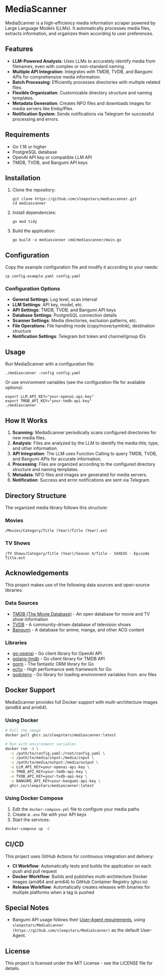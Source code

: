 # MediaScanner

MediaScanner is a high-efficiency media information scraper powered by Large Language Models (LLMs). It automatically processes media files, extracts information, and organizes them according to user preferences.

## Features

- **LLM-Powered Analysis**: Uses LLMs to accurately identify media from filenames, even with complex or non-standard naming.
- **Multiple API Integration**: Integrates with TMDB, TVDB, and Bangumi APIs for comprehensive media information.
- **Batch Processing**: Efficiently processes directories with multiple related files.
- **Flexible Organization**: Customizable directory structure and naming templates.
- **Metadata Generation**: Creates NFO files and downloads images for media servers like Emby/Plex.
- **Notification System**: Sends notifications via Telegram for successful processing and errors.

## Requirements

- Go 1.18 or higher
- PostgreSQL database
- OpenAI API key or compatible LLM API
- TMDB, TVDB, and Bangumi API keys

## Installation

1. Clone the repository:
   ```
   git clone https://github.com/sleepstars/mediascanner.git
   cd mediascanner
   ```

2. Install dependencies:
   ```
   go mod tidy
   ```

3. Build the application:
   ```
   go build -o mediascanner cmd/mediascanner/main.go
   ```

## Configuration

Copy the example configuration file and modify it according to your needs:

```
cp config.example.yaml config.yaml
```

### Configuration Options

- **General Settings**: Log level, scan interval
- **LLM Settings**: API key, model, etc.
- **API Settings**: TMDB, TVDB, and Bangumi API keys
- **Database Settings**: PostgreSQL connection details
- **Scanner Settings**: Media directories, exclusion patterns, etc.
- **File Operations**: File handling mode (copy/move/symlink), destination structure
- **Notification Settings**: Telegram bot token and channel/group IDs

## Usage

Run MediaScanner with a configuration file:

```
./mediascanner -config config.yaml
```

Or use environment variables (see the configuration file for available options):

```
export LLM_API_KEY="your-openai-api-key"
export TMDB_API_KEY="your-tmdb-api-key"
./mediascanner
```

## How It Works

1. **Scanning**: MediaScanner periodically scans configured directories for new media files.
2. **Analysis**: Files are analyzed by the LLM to identify the media title, type, and other information.
3. **API Integration**: The LLM uses Function Calling to query TMDB, TVDB, and Bangumi APIs for accurate information.
4. **Processing**: Files are organized according to the configured directory structure and naming templates.
5. **Metadata**: NFO files and images are generated for media servers.
6. **Notification**: Success and error notifications are sent via Telegram.

## Directory Structure

The organized media library follows this structure:

### Movies
```
/Movies/Category/Title (Year)/Title (Year).ext
```

### TV Shows
```
/TV Shows/Category/Title (Year)/Season X/Title - SXXEXX - Episode Title.ext
```

## Acknowledgements

This project makes use of the following data sources and open-source libraries:

### Data Sources

- [TMDB (The Movie Database)](https://www.themoviedb.org/) - An open database for movie and TV show information
- [TVDB](https://thetvdb.com/) - A community-driven database of television shows
- [Bangumi](https://bgm.tv/) - A database for anime, manga, and other ACG content

### Libraries

- [go-openai](https://github.com/sashabaranov/go-openai) - Go client library for OpenAI API
- [golang-tmdb](https://github.com/cyruzin/golang-tmdb) - Go client library for TMDB API
- [gorm](https://github.com/go-gorm/gorm) - The fantastic ORM library for Go
- [echo](https://github.com/labstack/echo) - High performance web framework for Go
- [godotenv](https://github.com/joho/godotenv) - Go library for loading environment variables from .env files

## Docker Support

MediaScanner provides full Docker support with multi-architecture images (amd64 and arm64).

### Using Docker

```bash
# Pull the image
docker pull ghcr.io/sleepstars/mediascanner:latest

# Run with environment variables
docker run -d \
  -v /path/to/config.yaml:/root/config.yaml \
  -v /path/to/media/input:/media/input \
  -v /path/to/media/output:/media/output \
  -e LLM_API_KEY=your-openai-api-key \
  -e TMDB_API_KEY=your-tmdb-api-key \
  -e TVDB_API_KEY=your-tvdb-api-key \
  -e BANGUMI_API_KEY=your-bangumi-api-key \
  ghcr.io/sleepstars/mediascanner:latest
```

### Using Docker Compose

1. Edit the `docker-compose.yml` file to configure your media paths
2. Create a `.env` file with your API keys
3. Start the services:

```bash
docker-compose up -d
```

## CI/CD

This project uses GitHub Actions for continuous integration and delivery:

- **CI Workflow**: Automatically tests and builds the application on each push and pull request
- **Docker Workflow**: Builds and publishes multi-architecture Docker images (amd64 and arm64) to GitHub Container Registry (ghcr.io)
- **Release Workflow**: Automatically creates releases with binaries for multiple platforms when a tag is pushed

## Special Notes

- Bangumi API usage follows their [User-Agent requirements](https://github.com/bangumi/api/blob/master/docs-raw/user%20agent.md), using `sleepstars/MediaScanner (https://github.com/sleepstars/MediaScanner)` as the default User-Agent.

## License

This project is licensed under the MIT License - see the LICENSE file for details.
